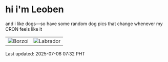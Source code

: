 # hi i'm Leoben

and i like dogs—so have some random dog pics that change whenever my CRON feels like it

|  |  |
|--------|----------|
| ![Borzoi](https://random-dog-vercel.vercel.app/api/random-borzoi?v=1751758330) | ![Labrador](https://random-dog-vercel.vercel.app/api/random-labrador?v=1751758330) |

Last updated: 2025-07-06 07:32 PHT
